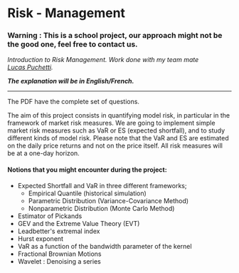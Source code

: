 # Risk - Management 
### Warning : This is a school project, our approach might not be the good one, feel free to contact us.
_Introduction to Risk Management. Work done with my team mate [Lucas Puchetti](https://github.com/lucaspuchetti)._

___The explanation will be in English/French.___

---

The PDF have the complete set of questions.

The aim of this project consists in quantifying model risk, in particular in the framework of market
risk measures. We are going to implement simple market risk measures such as VaR or ES
(expected shortfall), and to study different kinds of model risk. Please note that the VaR and ES
are estimated on the daily price returns and not on the price itself. All risk measures will be
at a one-day horizon.

#### Notions that you might encounter during the project:
- Expected Shortfall and VaR in three different frameworks;
  - Empirical Quantile (historical simulation)
  - Parametric Distribution (Variance-Covariance Method)
  - Nonparametric Distribution (Monte Carlo Method)
- Estimator of Pickands
- GEV and the Extreme Value Theory (EVT)
- Leadbetter's extremal index
- Hurst exponent
- VaR as a function of the bandwidth parameter of the kernel
- Fractional Brownian Motions 
- Wavelet : Denoising a series

